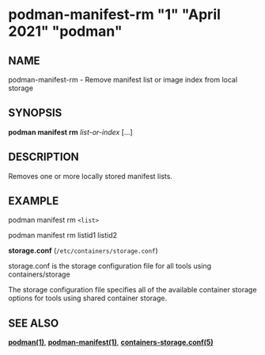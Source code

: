 # podman-manifest-rm "1" "April 2021" "podman"

## NAME

podman\-manifest\-rm - Remove manifest list or image index from local storage

## SYNOPSIS

**podman manifest rm** _list-or-index_ [...]

## DESCRIPTION

Removes one or more locally stored manifest lists.

## EXAMPLE

podman manifest rm `<list>`

podman manifest rm listid1 listid2

**storage.conf** (`/etc/containers/storage.conf`)

storage.conf is the storage configuration file for all tools using containers/storage

The storage configuration file specifies all of the available container storage options for tools using shared container storage.

## SEE ALSO

**[podman(1)](podman.md)**, **[podman-manifest(1)](podman-manifest.md)**, **[containers-storage.conf(5)](https://github.com/containers/storage/blob/main/docs/containers-storage.conf.5.md)**
